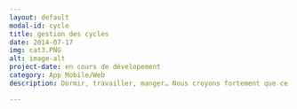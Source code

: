 ```yaml
---
layout: default
modal-id: cycle
title: gestion des cycles
date: 2014-07-17
img: cat3.PNG
alt: image-alt
project-date: en cours de dévelopement
category: App Mobile/Web
description: Dormir, travailler, manger… Nous croyons fortement que ce qui rythme notre quotidien peut affecter fortement notre prise en charge globale et ce de manière consciente et inconsciente ! Une application mobile est votre meilleur allié, avec elle vous êtes en mesures de constater et peut-être de réajuster vos habitudes.

---
```

